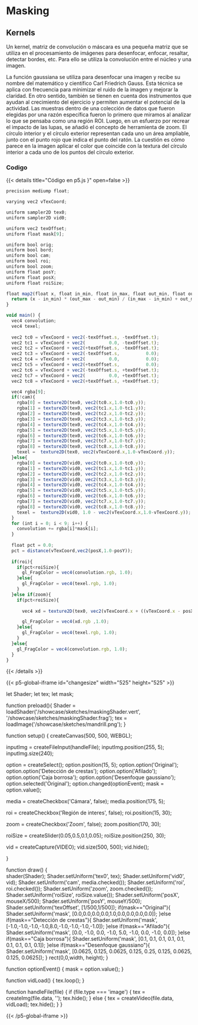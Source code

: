 # Masking

## Kernels

Un kernel, matriz de convolución o máscara es una pequeña matriz que se utiliza en el procesamiento de imágenes para desenfocar, enfocar, resaltar, detectar bordes, etc. Para ello se utiliza la convolución entre el núcleo y una imagen. 

La función gaussiana se utiliza para desenfocar una imagen y recibe su nombre del matemático y científico Carl Friedrich Gauss. Esta técnica se aplica con frecuencia para minimizar el ruido de la imagen y mejorar la claridad.
En otro sentido, también se tienen en cuenta dos instrumentos que ayudan al crecimiento del ejercicio y permiten aumentar el potencial de la actividad. Las muestras dentro de una colección de datos que fueron elegidas por una razón específica fueron lo primero que miramos al analizar lo que se pensaba como una región ROI. Luego, en un esfuerzo por recrear el impacto de las lupas, se añadió el concepto de herramienta de zoom.
El círculo interior y el círculo exterior representan cada uno un área ampliable, junto con el punto rojo que indica el punto del ratón.
La cuestión es cómo parece en la imagen aplicar el color que coincide con la textura del círculo interior a cada uno de los puntos del círculo exterior. 

### Codigo

{{< details title="Código en p5.js }" open=false >}}

```js
precision mediump float;

varying vec2 vTexCoord;

uniform sampler2D tex0;
uniform sampler2D vid0;

uniform vec2 texOffset;
uniform float mask[9];

uniform bool orig;
uniform bool bord;
uniform bool cam;
uniform bool roi;
uniform bool zoom;
uniform float posY;
uniform float posX;
uniform float roiSize;

float map2(float x, float in_min, float in_max, float out_min, float out_max) {
  return (x - in_min) * (out_max - out_min) / (in_max - in_min) + out_min;
}

void main() {
  vec4 convolution;
  vec4 texel;
  
  vec2 tc0 = vTexCoord + vec2(-texOffset.s, -texOffset.t);
  vec2 tc1 = vTexCoord + vec2(         0.0, -texOffset.t);
  vec2 tc2 = vTexCoord + vec2(+texOffset.s, -texOffset.t);
  vec2 tc3 = vTexCoord + vec2(-texOffset.s,          0.0);
  vec2 tc4 = vTexCoord + vec2(         0.0,          0.0);
  vec2 tc5 = vTexCoord + vec2(+texOffset.s,          0.0);
  vec2 tc6 = vTexCoord + vec2(-texOffset.s, +texOffset.t);
  vec2 tc7 = vTexCoord + vec2(         0.0, +texOffset.t);
  vec2 tc8 = vTexCoord + vec2(+texOffset.s, +texOffset.t);

  vec4 rgba[9];
  if(!cam){
    rgba[0] = texture2D(tex0, vec2(tc0.x,1.0-tc0.y));
    rgba[1] = texture2D(tex0, vec2(tc1.x,1.0-tc1.y));
    rgba[2] = texture2D(tex0, vec2(tc2.x,1.0-tc2.y));
    rgba[3] = texture2D(tex0, vec2(tc3.x,1.0-tc3.y));
    rgba[4] = texture2D(tex0, vec2(tc4.x,1.0-tc4.y));
    rgba[5] = texture2D(tex0, vec2(tc5.x,1.0-tc5.y));
    rgba[6] = texture2D(tex0, vec2(tc6.x,1.0-tc6.y));
    rgba[7] = texture2D(tex0, vec2(tc7.x,1.0-tc7.y));
    rgba[8] = texture2D(tex0, vec2(tc8.x,1.0-tc8.y));
    texel =  texture2D(tex0, vec2(vTexCoord.x,1.0-vTexCoord.y));
  }else{
    rgba[0] = texture2D(vid0, vec2(tc0.x,1.0-tc0.y));
    rgba[1] = texture2D(vid0, vec2(tc1.x,1.0-tc1.y));
    rgba[2] = texture2D(vid0, vec2(tc2.x,1.0-tc2.y));
    rgba[3] = texture2D(vid0, vec2(tc3.x,1.0-tc3.y));
    rgba[4] = texture2D(vid0, vec2(tc4.x,1.0-tc4.y));
    rgba[5] = texture2D(vid0, vec2(tc5.x,1.0-tc5.y));
    rgba[6] = texture2D(vid0, vec2(tc6.x,1.0-tc6.y));
    rgba[7] = texture2D(vid0, vec2(tc7.x,1.0-tc7.y));
    rgba[8] = texture2D(vid0, vec2(tc8.x,1.0-tc8.y));
    texel =  texture2D(vid0, 1.0 - vec2(vTexCoord.x,1.0-vTexCoord.y));
  }
  for (int i = 0; i < 9; i++) {
    convolution += rgba[i]*mask[i];
  }
  
  float pct = 0.0;
  pct = distance(vTexCoord,vec2(posX,1.0-posY)); 
  
  if(roi){
    if(pct<roiSize){
      gl_FragColor = vec4(convolution.rgb, 1.0); 
    }else{
      gl_FragColor = vec4(texel.rgb, 1.0); 
    }
  }else if(zoom){
    if(pct<roiSize){
           
      vec4 xd = texture2D(tex0, vec2(vTexCoord.x + ((vTexCoord.x - posX) / 3.0), 1.0 - vTexCoord.y + (vTexCoord.y - 1.0 + posY) / 3.0));

      gl_FragColor = vec4(xd.rgb ,1.0);
    }else{
      gl_FragColor = vec4(texel.rgb, 1.0); 
    }
  }else{
    gl_FragColor = vec4(convolution.rgb, 1.0); 
  }
}
```
{{< /details >}}

{{< p5-global-iframe id="changesize" width="525" height="525" >}}

let Shader;
let tex;
let mask;

function preload(){
  Shader = loadShader('/showcase/sketches/maskingShader.vert', '/showcase/sketches/maskingShader.frag');
  tex = loadImage('/showcase/sketches/mandrill.png');
}

function setup() {
  createCanvas(500, 500, WEBGL);

  
  inputImg = createFileInput(handleFile);
  inputImg.position(255, 5);
  inputImg.size(240);
  
  option = createSelect();
  option.position(15, 5);
  option.option('Original');
  option.option('Detección de crestas');
  option.option('Afilado');
  option.option('Caja borrosa');
  option.option('Desenfoque gaussiano');
  option.selected('Original');
  option.changed(optionEvent);
  mask = option.value();
  
  media = createCheckbox('Cámara', false);
  media.position(175, 5);
  
  roi = createCheckbox('Región de interes', false);
  roi.position(15, 30);
  
  zoom = createCheckbox('Zoom', false);
  zoom.position(170, 30);
  
  roiSize = createSlider(0.05,0.5,0.1,0.05);
  roiSize.position(250, 30);
  
  vid = createCapture(VIDEO);
  vid.size(500, 500);
  vid.hide();
  
  
}

function draw() {  
  shader(Shader);
  Shader.setUniform('tex0', tex);
  Shader.setUniform('vid0', vid);
  Shader.setUniform('cam', media.checked());
  Shader.setUniform('roi', roi.checked());
  Shader.setUniform('zoom', zoom.checked());
  Shader.setUniform('roiSize', roiSize.value());
  Shader.setUniform('posX', mouseX/500);
  Shader.setUniform('posY', mouseY/500);
  Shader.setUniform('texOffset', [1/500,1/500]);
  if(mask=="Original"){
    Shader.setUniform('mask', [0.0,0.0,0.0,0.0,1.0,0.0,0.0,0.0,0.0]);
  }else if(mask=="Detección de crestas"){
    Shader.setUniform('mask', [-1.0,-1.0,-1.0,-1.0,8.0,-1.0,-1.0,-1.0,-1.0]);
  }else if(mask=="Afilado"){
    Shader.setUniform('mask', [0.0, -1.0, 0.0, -1.0, 5.0, -1.0, 0.0, -1.0, 0.0]);
  }else if(mask=="Caja borrosa"){
    Shader.setUniform('mask', [0.1, 0.1, 0.1, 0.1, 0.1, 0.1, 0.1, 0.1, 0.1]);
  }else if(mask=="Desenfoque gaussiano"){
    Shader.setUniform('mask', [0.0625, 0.125, 0.0625, 0.125, 0.25, 0.125, 0.0625, 0.125, 0.0625]);
  }
  rect(0,0,width, height);
}

function optionEvent() {
  mask = option.value();
}

function vidLoad() {
  tex.loop();
}

function handleFile(file) {
  if (file.type === 'image') {
    tex = createImg(file.data, '');
    tex.hide();
  } else {
    tex = createVideo(file.data, vidLoad);
    tex.hide();
  }
}

{{< /p5-global-iframe >}}

